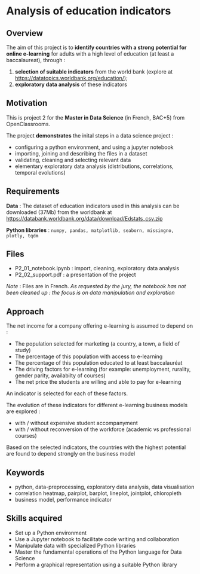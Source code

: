 # Analysis of education indicators

## Overview

The aim of this project is to **identify countries with a strong potential for online e-learning** for adults with a high level of education (at least a baccalaureat), through :

1. **selection of suitable indicators** from the world bank (explore at <https://datatopics.worldbank.org/education/>);
2. **exploratory data analysis** of these indicators

## Motivation

This is project 2 for the **Master in Data Science** (in French, BAC+5) from OpenClassrooms.

The project **demonstrates** the inital steps in a data science project :

- configuring a python environment, and using a jupyter notebook
- importing, joining and describing the files in a dataset
- validating, cleaning and selecting relevant data
- elementary exploratory data analysis (distributions, correlations, temporal evolutions)

## Requirements

**Data** : The dataset of education indicators used in this analysis can be downloaded (37Mb) from the worldbank at <https://databank.worldbank.org/data/download/Edstats_csv.zip>

**Python libraries** : `numpy, pandas, matplotlib, seaborn, missingno, plotly, tqdm`

## Files

- P2_01_notebook.ipynb : import, cleaning, exploratory data analysis
- P2_02_support.pdf : a presentation of the project

_Note_ : Files are in French. _As requested by the jury, the notebook has not been cleaned up : the focus is on data manipulation and exploration_

## Approach

The net income for a company offering e-learning is assumed to depend on :

- The population selected for marketing (a country, a town, a field of study)
- The percentage of this population with access to e-learning
- The percentage of this population educated to at least baccalauréat
- The driving factors for e-learning (for example: unemployment, rurality, gender parity, availabilty of courses)
- The net price the students are willing and able to pay for e-learning

An indicator is selected for each of these factors.

The evolution of these indicators for different e-learning business models are explored :

- with / without expensive student accompanyment
- with / without reconversion of the workforce (academic vs professional courses)

Based on the selected indicators, the countries with the highest potential are found to depend strongly on the business model

## Keywords

- python, data-preprocessing, exploratory data analysis, data visualisation
- correlation heatmap, pairplot, barplot, lineplot, jointplot, chloropleth
- business model, performance indicator

## Skills acquired

- Set up a Python environment
- Use a Jupyter notebook to facilitate code writing and collaboration
- Manipulate data with specialized Python libraries
- Master the fundamental operations of the Python language for Data Science
- Perform a graphical representation using a suitable Python library
